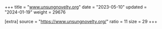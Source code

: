 +++
title = "www.unsungnovelty.org"
date = "2023-05-10"
updated = "2024-01-19"
weight = 29676

[extra]
source = "https://www.unsungnovelty.org/"
ratio = 11
size = 29
+++
